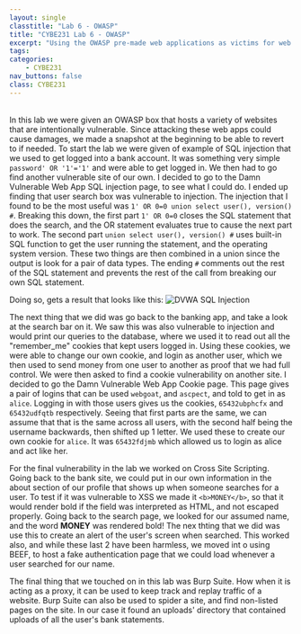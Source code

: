 ```yaml
---
layout: single
classtitle: "Lab 6 - OWASP"
title: "CYBE231 Lab 6 - OWASP"
excerpt: "Using the OWASP pre-made web applications as victims for web exploitation"
tags:
categories:
    - CYBE231
nav_buttons: false
class: CYBE231
---
```

\
In this lab we were given an OWASP box that hosts a variety of websites that are intentionally vulnerable. Since attacking these web apps could cause damages, we made a snapshot at the beginning to be able to revert to if needed. To start the lab we were given of example of SQL injection that we used to get logged into a bank account. It was something very simple ```password' OR '1'='1'``` and were able to get logged in. We then had to go find another vulnerable site of our own. I decided to go to the Damn Vulnerable Web App SQL injection page, to see what I could do. I ended up finding that user search box was vulnerable to injection. The injection that I found to be the most useful was ```1' OR 0=0 union select user(), version() #```. Breaking this down, the first part ```1' OR 0=0``` closes the SQL statement that does the search, and the OR statement evaluates true to cause the next part to work. The second part ```union select user(), version() #``` uses built-in SQL function to get the user running the statement, and the operating system version. These two things are then combined in a union since the output is look for a pair of data types. The ending ```#``` comments out the rest of the SQL statement and prevents the rest of the call from breaking our own SQL statement.

Doing so, gets a result that looks like this:
![DVWA SQL Injection](/assets/images/Lab6/DVWASQLInjection.png)

The next thing that we did was go back to the banking app, and take a look at the search bar on it. We saw this was also vulnerable to injection and would print our queries to the database, where we used it to read out all the "remember_me" cookies that kept users logged in. Using these cookies, we were able to change our own cookie, and login as another user, which we then used to send money from one user to another as proof that we had full control. We were then asked to find a cookie vulnerability on another site. I decided to go the Damn Vulnerable Web App Cookie page. This page gives a pair of logins that can be used ```webgoat```, and ```ascpect```, and told to get in as ```alice```. Logging in with those users gives us the cookies, ```65432ubphcfx``` and ```65432udfqtb``` respectively. Seeing that first parts are the same, we can assume that that is the same across all users, with the second half being the username backwards, then shifted up 1 letter. We used these to create our own cookie for ```alice```. It was ```65432fdjmb``` which allowed us to login as alice and act like her.

For the final vulnerability in the lab we worked on Cross Site Scripting. Going back to the bank site, we could put in our own information in the about section of our profile that shows up when someone searches for a user. To test if it was vulnerable to XSS we made it ```<b>MONEY</b>```, so that it would render bold if the field was interpreted as HTML, and not escaped properly. Going back to the search page, we looked for our assumed name, and the word **MONEY** was rendered bold! The nex thting that we did was use this to create an alert of the user's screen when searched. This worked also, and while these last 2 have been harmless, we moved int o using BEEF, to host a fake authentication page that we could load whenever a user searched for our name.

The final thing that we touched on in this lab was Burp Suite. How when it is acting as a proxy, it can be used to keep track and replay traffic of a website. Burp Suite can also be used to spider a site, and find non-listed pages on the site. In our case it found an uploads' directory that contained uploads of all the user's bank statements.
